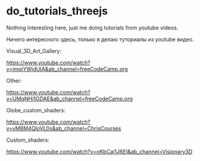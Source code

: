 # do_tutorials_threejs
Nothing interesting here, just me doing tutorials from youtube videos.

Ничего интересного здесь, только я делаю туториалы из youtube видео.

Visual_3D_Art_Gallery:

https://www.youtube.com/watch?v=imqiYWidUIA&ab_channel=freeCodeCamp.org

Other:

https://www.youtube.com/watch?v=UMqNHi1GDAE&ab_channel=freeCodeCamp.org

Globe_custom_shaders:

https://www.youtube.com/watch?v=vM8M4QloVL0s&ab_channel=ChrisCourses

Custom_shaders:

https://www.youtube.com/watch?v=oKbCaj1J6EI&ab_channel=Visionary3D